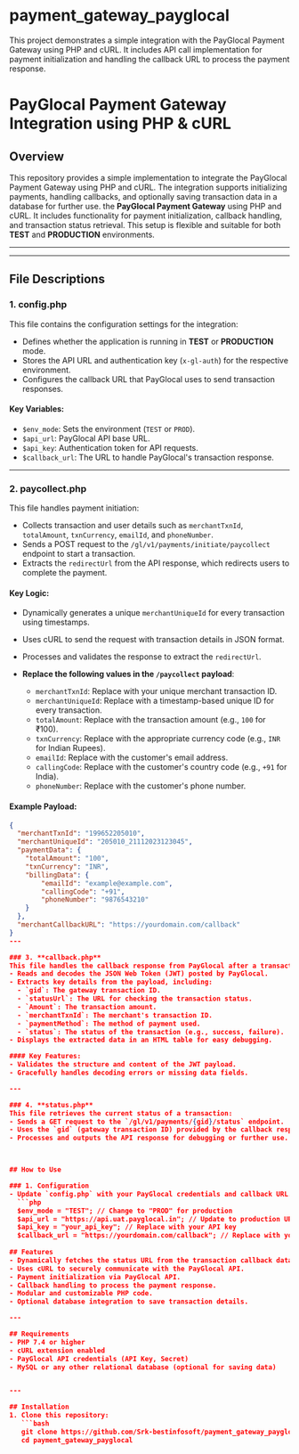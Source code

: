 # payment_gateway_payglocal
This project demonstrates a simple integration with the PayGlocal Payment Gateway using PHP and cURL. It includes API call implementation for payment initialization and handling the callback URL to process the payment response.

# PayGlocal Payment Gateway Integration using PHP & cURL

## Overview
This repository provides a simple implementation to integrate the PayGlocal Payment Gateway using PHP and cURL. The integration supports initializing payments, handling callbacks, and optionally saving transaction data in a database for further use.
the **PayGlocal Payment Gateway** using PHP and cURL. It includes functionality for payment initialization, callback handling, and transaction status retrieval. This setup is flexible and suitable for both **TEST** and **PRODUCTION** environments.

---
---

## File Descriptions

### 1. **config.php**
This file contains the configuration settings for the integration:
- Defines whether the application is running in **TEST** or **PRODUCTION** mode.
- Stores the API URL and authentication key (`x-gl-auth`) for the respective environment.
- Configures the callback URL that PayGlocal uses to send transaction responses.

#### Key Variables:
- `$env_mode`: Sets the environment (`TEST` or `PROD`).
- `$api_url`: PayGlocal API base URL.
- `$api_key`: Authentication token for API requests.
- `$callback_url`: The URL to handle PayGlocal's transaction response.

---

### 2. **paycollect.php**
This file handles payment initiation:
- Collects transaction and user details such as `merchantTxnId`, `totalAmount`, `txnCurrency`, `emailId`, and `phoneNumber`.
- Sends a POST request to the `/gl/v1/payments/initiate/paycollect` endpoint to start a transaction.
- Extracts the `redirectUrl` from the API response, which redirects users to complete the payment.

#### Key Logic:
- Dynamically generates a unique `merchantUniqueId` for every transaction using timestamps.
- Uses cURL to send the request with transaction details in JSON format.
- Processes and validates the response to extract the `redirectUrl`.

- **Replace the following values in the `/paycollect` payload**:
  - `merchantTxnId`: Replace with your unique merchant transaction ID.
  - `merchantUniqueId`: Replace with a timestamp-based unique ID for every transaction.
  - `totalAmount`: Replace with the transaction amount (e.g., `100` for ₹100).
  - `txnCurrency`: Replace with the appropriate currency code (e.g., `INR` for Indian Rupees).
  - `emailId`: Replace with the customer's email address.
  - `callingCode`: Replace with the customer's country code (e.g., `+91` for India).
  - `phoneNumber`: Replace with the customer's phone number.

#### Example Payload:
```json
{
  "merchantTxnId": "199652205010",
  "merchantUniqueId": "205010_21112023123045",
  "paymentData": {
    "totalAmount": "100",
    "txnCurrency": "INR",
    "billingData": {
        "emailId": "example@example.com",
        "callingCode": "+91",
        "phoneNumber": "9876543210"
    }
  },
  "merchantCallbackURL": "https://yourdomain.com/callback"
}
---

### 3. **callback.php**
This file handles the callback response from PayGlocal after a transaction is completed:
- Reads and decodes the JSON Web Token (JWT) posted by PayGlocal.
- Extracts key details from the payload, including:
  - `gid`: The gateway transaction ID.
  - `statusUrl`: The URL for checking the transaction status.
  - `Amount`: The transaction amount.
  - `merchantTxnId`: The merchant's transaction ID.
  - `paymentMethod`: The method of payment used.
  - `status`: The status of the transaction (e.g., success, failure).
- Displays the extracted data in an HTML table for easy debugging.

#### Key Features:
- Validates the structure and content of the JWT payload.
- Gracefully handles decoding errors or missing data fields.

---

### 4. **status.php**
This file retrieves the current status of a transaction:
- Sends a GET request to the `/gl/v1/payments/{gid}/status` endpoint.
- Uses the `gid` (gateway transaction ID) provided by the callback response to query the status.
- Processes and outputs the API response for debugging or further use.



## How to Use

### 1. Configuration
- Update `config.php` with your PayGlocal credentials and callback URL.
  ```php
  $env_mode = "TEST"; // Change to "PROD" for production
  $api_url = "https://api.uat.payglocal.in"; // Update to production URL for PROD
  $api_key = "your_api_key"; // Replace with your API key
  $callback_url = "https://yourdomain.com/callback"; // Replace with your actual callback URL
  
## Features
- Dynamically fetches the status URL from the transaction callback data.
- Uses cURL to securely communicate with the PayGlocal API.
- Payment initialization via PayGlocal API.
- Callback handling to process the payment response.
- Modular and customizable PHP code.
- Optional database integration to save transaction details.

---

## Requirements
- PHP 7.4 or higher
- cURL extension enabled
- PayGlocal API credentials (API Key, Secret)
- MySQL or any other relational database (optional for saving data)


---

## Installation
1. Clone this repository:
   ```bash
   git clone https://github.com/Srk-bestinfosoft/payment_gateway_payglocal.git
   cd payment_gateway_payglocal


